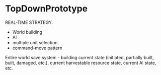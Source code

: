 # TopDownPrototype
 
REAL-TIME STRATEGY.

 - World building
 - AI
 - multiple unit selection 
 - command-move pattern

Entire world save system - building current state (initiated, partially built, built, damaged, etc.), current harvestable resource state, current AI state, etc.
